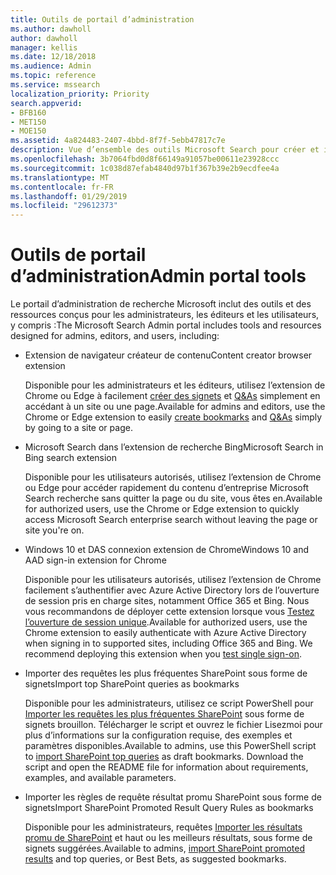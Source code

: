 ```yaml
---
title: Outils de portail d’administration
ms.author: dawholl
author: dawholl
manager: kellis
ms.date: 12/18/2018
ms.audience: Admin
ms.topic: reference
ms.service: mssearch
localization_priority: Priority
search.appverid:
- BFB160
- MET150
- MOE150
ms.assetid: 4a824483-2407-4bbd-8f7f-5ebb47817c7e
description: Vue d’ensemble des outils Microsoft Search pour créer et importer des résultats, se connecter automatiquement et recherche à partir de n’importe où
ms.openlocfilehash: 3b7064fbd0d8f66149a91057be00611e23928ccc
ms.sourcegitcommit: 1c038d87efab4840d97b1f367b39e2b9ecdfee4a
ms.translationtype: MT
ms.contentlocale: fr-FR
ms.lasthandoff: 01/29/2019
ms.locfileid: "29612373"
---
```

# <a name="admin-portal-tools"></a><span data-ttu-id="03c09-103">Outils de portail d’administration</span><span class="sxs-lookup"><span data-stu-id="03c09-103">Admin portal tools</span></span>

<span data-ttu-id="03c09-104">Le portail d’administration de recherche Microsoft inclut des outils et des ressources conçus pour les administrateurs, les éditeurs et les utilisateurs, y compris :</span><span class="sxs-lookup"><span data-stu-id="03c09-104">The Microsoft Search Admin portal includes tools and resources designed for admins, editors, and users, including:</span></span>
  
- <span data-ttu-id="03c09-105">Extension de navigateur créateur de contenu</span><span class="sxs-lookup"><span data-stu-id="03c09-105">Content creator browser extension</span></span>
    
    <span data-ttu-id="03c09-106">Disponible pour les administrateurs et les éditeurs, utilisez l’extension de Chrome ou Edge à facilement [créer des signets](create-bookmarks.md) et [Q&As](create-qas.md) simplement en accédant à un site ou une page.</span><span class="sxs-lookup"><span data-stu-id="03c09-106">Available for admins and editors, use the Chrome or Edge extension to easily [create bookmarks](create-bookmarks.md) and [Q&As](create-qas.md) simply by going to a site or page.</span></span> 
    
- <span data-ttu-id="03c09-107">Microsoft Search dans l’extension de recherche Bing</span><span class="sxs-lookup"><span data-stu-id="03c09-107">Microsoft Search in Bing search extension</span></span>
    
    <span data-ttu-id="03c09-108">Disponible pour les utilisateurs autorisés, utilisez l’extension de Chrome ou Edge pour accéder rapidement du contenu d’entreprise Microsoft Search recherche sans quitter la page ou du site, vous êtes en.</span><span class="sxs-lookup"><span data-stu-id="03c09-108">Available for authorized users, use the Chrome or Edge extension to quickly access Microsoft Search enterprise search without leaving the page or site you're on.</span></span>
    
- <span data-ttu-id="03c09-109">Windows 10 et DAS connexion extension de Chrome</span><span class="sxs-lookup"><span data-stu-id="03c09-109">Windows 10 and AAD sign-in extension for Chrome</span></span>
    
    <span data-ttu-id="03c09-p101">Disponible pour les utilisateurs autorisés, utilisez l’extension de Chrome facilement s’authentifier avec Azure Active Directory lors de l’ouverture de session pris en charge sites, notamment Office 365 et Bing. Nous vous recommandons de déployer cette extension lorsque vous [Testez l’ouverture de session unique](test-single-sign-on.md).</span><span class="sxs-lookup"><span data-stu-id="03c09-p101">Available for authorized users, use the Chrome extension to easily authenticate with Azure Active Directory when signing in to supported sites, including Office 365 and Bing. We recommend deploying this extension when you [test single sign-on](test-single-sign-on.md).</span></span>
    
- <span data-ttu-id="03c09-112">Importer des requêtes les plus fréquentes SharePoint sous forme de signets</span><span class="sxs-lookup"><span data-stu-id="03c09-112">Import top SharePoint queries as bookmarks</span></span>
    
    <span data-ttu-id="03c09-p102">Disponible pour les administrateurs, utilisez ce script PowerShell pour [Importer les requêtes les plus fréquentes SharePoint](import-sharepoint-promoted-results-and-top-queries.md) sous forme de signets brouillon. Télécharger le script et ouvrez le fichier Lisezmoi pour plus d’informations sur la configuration requise, des exemples et paramètres disponibles.</span><span class="sxs-lookup"><span data-stu-id="03c09-p102">Available to admins, use this PowerShell script to [import SharePoint top queries](import-sharepoint-promoted-results-and-top-queries.md) as draft bookmarks. Download the script and open the README file for information about requirements, examples, and available parameters.</span></span> 
    
- <span data-ttu-id="03c09-115">Importer les règles de requête résultat promu SharePoint sous forme de signets</span><span class="sxs-lookup"><span data-stu-id="03c09-115">Import SharePoint Promoted Result Query Rules as bookmarks</span></span>
    
    <span data-ttu-id="03c09-116">Disponible pour les administrateurs, requêtes [Importer les résultats promu de SharePoint](import-sharepoint-promoted-results-and-top-queries.md) et haut ou les meilleurs résultats, sous forme de signets suggérées.</span><span class="sxs-lookup"><span data-stu-id="03c09-116">Available to admins, [import SharePoint promoted results](import-sharepoint-promoted-results-and-top-queries.md) and top queries, or Best Bets, as suggested bookmarks.</span></span> 

  

